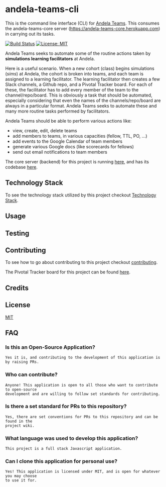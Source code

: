 # andela-teams-cli
This is the command line interface (CLI) for [Andela Teams](https://andela-teams.herokuapp.com). This consumes the andela-teams-core server (https://andela-teams-core.herokuapp.com) in carrying out its tasks.

[![Build Status](https://travis-ci.org/andela-stuff/andela-teams-cli.svg?branch=master)](https://travis-ci.org/andela-stuff/andela-teams-cli)
[![License: MIT](https://img.shields.io/badge/License-MIT-yellow.svg)](https://opensource.org/licenses/MIT)

Andela Teams seeks to automate some of the routine actions taken by __simulations learning facilitators__ at Andela.

Here is a useful scenario. When a new cohort (class) begins simulations (*sims*) at Andela, the cohort is broken into teams, and each team is assigned to a learning facilitator. The learning facilitator then creates a few Slack channels, a Github repo, and a Pivotal Tracker board. For each of these, the facilitator has to add every member of the team to the channel/repo/board. This is obviously a task that should be automated, especially considering that even the names of the channels/repo/board are always in a particular format. Andela Teams seeks to automate these and many more routine tasks performed by facilitators.

Andela Teams should be able to perform various actions like:
* view, create, edit, delete teams
* add members to teams, in various capacities (fellow, TTL, PO, ...)
* add events to the Google Calendar of team members
* generate various Google docs (like scorecards for fellows)
* send out email notifications to team members

The core server (backend) for this project is running [here](https://andela-teams-core.herokuapp.com), and has its codebase [here](https://github.com/andela-stuff/andela-teams-core).

## Technology Stack

To see the technology stack utilized by this project checkout [Technology Stack](https://github.com/andela-stuff/andela-teams-cli/wiki/Technology-Stack).

## Usage

## Testing

## Contributing

To see how to go about contributing to this project checkout [contributing](https://github.com/andela-stuff/andela-teams-core/blob/master/contributing.md).

The Pivotal Tracker board for this project can be found [here](https://www.pivotaltracker.com/n/projects/2138610).

## Credits

## License

[MIT](LICENSE)

## FAQ

### Is this an Open-Source Application?

```
Yes it is, and contributing to the development of this application is by raising PRs.
```

### Who can contribute?

```
Anyone! This application is open to all those who want to contribute to open-source 
development and are willing to follow set standards for contributing.
```

### Is there a set standard for PRs to this repository?

```
Yes, there are set conventions for PRs to this repository and can be found in the 
project wiki.
```

### What language was used to develop this application?

```
This project is a full stack Javascript application.
```

### Can I clone this application for personal use?

```
Yes! This application is licensed under MIT, and is open for whatever you may choose 
to use it for.
```
